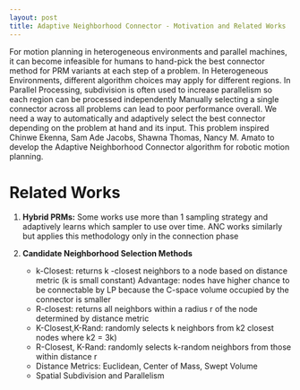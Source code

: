 ```yaml
---
layout: post
title: Adaptive Neighborhood Connector - Motivation and Related Works
---
```


For motion planning in heterogeneous environments and parallel machines, it can become infeasible for humans to hand-pick the best connector method for PRM variants at each step of a problem. In Heterogeneous Environments, different algorithm choices may apply for different regions. In Parallel Processing, subdivision is often used to increase parallelism so each region can be processed independently
Manually selecting a single connector across all problems can lead to poor performance overall. We need a way to automatically and adaptively select the best connector depending on the problem at hand and its input. This problem inspired Chinwe Ekenna, Sam Ade Jacobs, Shawna Thomas, Nancy M. Amato to develop the Adaptive Neighborhood Connector algorithm for robotic motion planning.


# Related Works

1. **Hybrid PRMs:**
Some works use more than 1 sampling strategy and adaptively learns which sampler to use over time. ANC works similarly but applies this methodology only in the connection phase

2. **Candidate Neighborhood Selection Methods**
    - k-Closest: returns k -closest neighbors to a node based on distance metric (k is small constant)
    Advantage: nodes have higher chance to be connectable by LP because the C-space volume occupied by the connector is smaller 
    - R-closest: returns all neighbors within a radius r of the node determined by distance metric
    + K-Closest,K-Rand: randomly selects k neighbors from k2 closest nodes where k2 = 3k)
    + R-Closest, K-Rand: randomly selects k-random neighbors from those within distance r
   -  Distance Metrics: Euclidean, Center of Mass, Swept Volume
   - Spatial Subdivision and Parallelism
